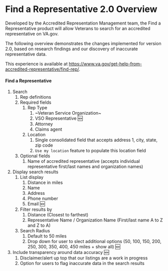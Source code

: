 # Find a Representative 2.0 Overview

Developed by the Accredited Representation Management team, the Find a Representative product will allow Veterans to search for an accredited representative on VA.gov.

The following overview demonstrates the changes implemented for version 2.0, based on research findings and our discovery of inaccurate representative data.  

This experience is available at https://www.va.gov/get-help-from-accredited-representative/find-rep/.

#### Find a Representative
1. Search
    1. Rep definitions
    2. Required fields
        1. Rep Type
            1. ~Veteran Service Organization~
            2. VSO Representative 🆕
            3. Attorney
            4. Claims agent
        2. Location 
            1. Single consolidated field that accepts address 1, city, state, zip code
            2. `Use my location` feature to populate this location field
   3. Optional fields
      1. Name of accredited representative (accepts individual representative first/last names and organization names)
2. Display search results
   1. List display
      1. Distance in miles
      2. Name
      3. Address
      4. Phone number
      5. Email 🆕
   3. Filter results by
      1. Distance (Closest to farthest)
      2. Representative Name / Organization Name (First/last name A to Z and Z to A)
   4. Search Radius 
      1. Default to 50 miles
      2. Drop down for user to slect additional options (50, 100, 150, 200, 250, 300, 350, 400, 450 miles + show all) 🆕
3. Include transparency around data accuracy 🆕
   1. Disclaimer/alert up top that our listings are a work in progress
   2. Option for users to flag inaccurate data in the search results 
